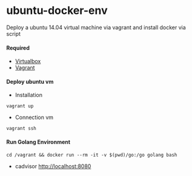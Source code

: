 # ubuntu-docker-env
Deploy a ubuntu 14.04 virtual machine via vagrant and install docker via script

#### Required
- [Virtualbox](https://www.virtualbox.org/)
- [Vagrant](https://www.vagrantup.com/)

#### Deploy ubuntu vm
- Installation

`
vagrant up
`

- Connection vm

`
vagrant ssh
`

#### Run Golang Environment
```
cd /vagrant && docker run --rm -it -v $(pwd)/go:/go golang bash
```

- cadvisor [http://localhost:8080](http://localhost:8080)
